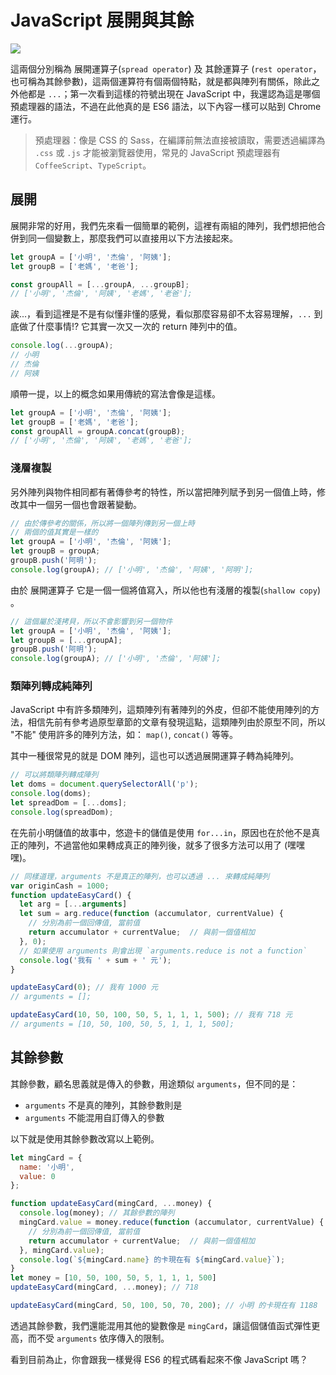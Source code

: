 
# JavaScript 展開與其餘

![](https://firebasestorage.googleapis.com/v0/b/casper-de5d5.appspot.com/o/images%2Fblog%2F201712%2F18_ironman_cover_21.jpg?alt=media&token=dc0c2214-73bf-4ad6-be70-257e52f337e7)

這兩個分別稱為 展開運算子(`spread operator`) 及 其餘運算子 (`rest operator`，也可稱為其餘參數)，這兩個運算符有個兩個特點，就是都與陣列有關係，除此之外他都是 `...`；第一次看到這樣的符號出現在 JavaScript 中，我還認為這是哪個預處理器的語法，不過在此他真的是 ES6 語法，以下內容一樣可以貼到 Chrome 運行。

> 預處理器：像是 CSS 的 Sass，在編譯前無法直接被讀取，需要透過編譯為 `.css` 或 `.js` 才能被瀏覽器使用，常見的 JavaScript 預處理器有 `CoffeeScript`、`TypeScript`。

## 展開

展開非常的好用，我們先來看一個簡單的範例，這裡有兩組的陣列，我們想把他合併到同一個變數上，那麼我們可以直接用以下方法接起來。

```js
let groupA = ['小明', '杰倫', '阿姨'];
let groupB = ['老媽', '老爸'];

const groupAll = [...groupA, ...groupB];
// ['小明', '杰倫', '阿姨', '老媽', '老爸'];
```

誒...，看到這裡是不是有似懂非懂的感覺，看似那麼容易卻不太容易理解，`...` 到底做了什麼事情!? 它其實一次又一次的 return 陣列中的值。

```js
console.log(...groupA); 
// 小明 
// 杰倫 
// 阿姨
```

順帶一提，以上的概念如果用傳統的寫法會像是這樣。

```js
let groupA = ['小明', '杰倫', '阿姨'];
let groupB = ['老媽', '老爸'];
const groupAll = groupA.concat(groupB);
// ['小明', '杰倫', '阿姨', '老媽', '老爸'];
```

### 淺層複製

另外陣列與物件相同都有著傳參考的特性，所以當把陣列賦予到另一個值上時，修改其中一個另一個也會跟著變動。

```js
// 由於傳參考的關係，所以將一個陣列傳到另一個上時
// 兩個的值其實是一樣的
let groupA = ['小明', '杰倫', '阿姨'];
let groupB = groupA;
groupB.push('阿明');
console.log(groupA); // ['小明', '杰倫', '阿姨', '阿明'];
```

由於 展開運算子 它是一個一個將值寫入，所以他也有淺層的複製(`shallow copy`) 。

```js
// 這個屬於淺拷貝，所以不會影響到另一個物件
let groupA = ['小明', '杰倫', '阿姨'];
let groupB = [...groupA];
groupB.push('阿明');
console.log(groupA); // ['小明', '杰倫', '阿姨'];
```

### 類陣列轉成純陣列

JavaScript 中有許多類陣列，這類陣列有著陣列的外皮，但卻不能使用陣列的方法，相信先前有參考過原型章節的文章有發現這點，這類陣列由於原型不同，所以 "不能" 使用許多的陣列方法，如： `map()`, `concat()` 等等。

其中一種很常見的就是 DOM 陣列，這也可以透過展開運算子轉為純陣列。

```js
// 可以將類陣列轉成陣列
let doms = document.querySelectorAll('p');
console.log(doms);
let spreadDom = [...doms];
console.log(spreadDom);
```

在先前小明儲值的故事中，悠遊卡的儲值是使用 `for...in`，原因也在於他不是真正的陣列，不過當他如果轉成真正的陣列後，就多了很多方法可以用了 (嘿嘿嘿)。
```js
// 同樣道理，arguments 不是真正的陣列，也可以透過 ... 來轉成純陣列
var originCash = 1000;
function updateEasyCard() {
  let arg = [...arguments]
  let sum = arg.reduce(function (accumulator, currentValue) {
    // 分別為前一個回傳值, 當前值
    return accumulator + currentValue;  // 與前一個值相加
  }, 0);
  // 如果使用 arguments 則會出現 `arguments.reduce is not a function`
  console.log('我有 ' + sum + ' 元');
}

updateEasyCard(0); // 我有 1000 元
// arguments = [];

updateEasyCard(10, 50, 100, 50, 5, 1, 1, 1, 500); // 我有 718 元
// arguments = [10, 50, 100, 50, 5, 1, 1, 1, 500];
```

## 其餘參數

其餘參數，顧名思義就是傳入的參數，用途類似 `arguments`，但不同的是：
- `arguments` 不是真的陣列，其餘參數則是
- `arguments` 不能混用自訂傳入的參數

以下就是使用其餘參數改寫以上範例。

```js
let mingCard = {
  name: '小明',
  value: 0
};

function updateEasyCard(mingCard, ...money) {
  console.log(money); // 其餘參數的陣列
  mingCard.value = money.reduce(function (accumulator, currentValue) {
    // 分別為前一個回傳值, 當前值
    return accumulator + currentValue;  // 與前一個值相加
  }, mingCard.value);
  console.log(`${mingCard.name} 的卡現在有 ${mingCard.value}`);
}
let money = [10, 50, 100, 50, 5, 1, 1, 1, 500]
updateEasyCard(mingCard, ...money); // 718

updateEasyCard(mingCard, 50, 100, 50, 70, 200); // 小明 的卡現在有 1188
```

透過其餘參數，我們還能混用其他的變數像是 `mingCard`，讓這個儲值函式彈性更高，而不受 `arguments` 依序傳入的限制。

看到目前為止，你會跟我一樣覺得 ES6 的程式碼看起來不像 JavaScript 嗎？

